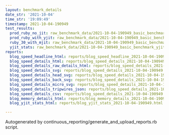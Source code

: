 ```yaml
---
layout: benchmark_details
date_str: '2021-10-04'
time_str: '19:09:49'
timestamp: 2021-10-04-190949
test_results:
  prod_ruby_no_jit: raw_benchmark_data/2021-10-04-190949_basic_benchmark_prod_ruby_no_jit.json
  prod_ruby_with_yjit: raw_benchmark_data/2021-10-04-190949_basic_benchmark_prod_ruby_with_yjit.json
  ruby_30_with_mjit: raw_benchmark_data/2021-10-04-190949_basic_benchmark_ruby_30_with_mjit.json
  yjit_stats: raw_benchmark_data/2021-10-04-190949_basic_benchmark_yjit_stats.json
reports:
  blog_speed_headline_html: reports/blog_speed_headline_2021-10-04-190949.html
  blog_speed_details_html: reports/blog_speed_details_2021-10-04-190949.html
  blog_speed_details_raw_details_html: reports/blog_speed_details_2021-10-04-190949.raw_details.html
  blog_speed_details_svg: reports/blog_speed_details_2021-10-04-190949.svg
  blog_speed_details_head_svg: reports/blog_speed_details_2021-10-04-190949.head.svg
  blog_speed_details_back_svg: reports/blog_speed_details_2021-10-04-190949.back.svg
  blog_speed_details_micro_svg: reports/blog_speed_details_2021-10-04-190949.micro.svg
  blog_speed_details_tripwires_json: reports/blog_speed_details_2021-10-04-190949.tripwires.json
  blog_speed_details_csv: reports/blog_speed_details_2021-10-04-190949.csv
  blog_memory_details_html: reports/blog_memory_details_2021-10-04-190949.html
  blog_yjit_stats_html: reports/blog_yjit_stats_2021-10-04-190949.html

---
```

Autogenerated by continuous_reporting/generate_and_upload_reports.rb script.
